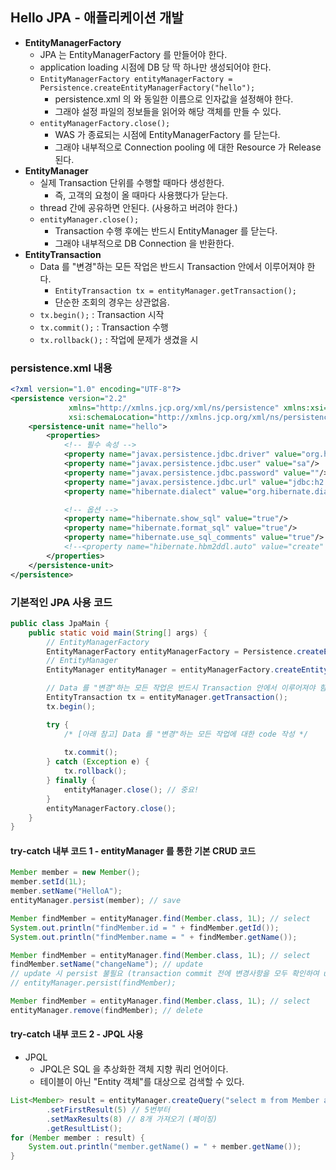 ## Hello JPA - 애플리케이션 개발 
- **EntityManagerFactory**
    - JPA 는 EntityManagerFactory 를 만들어야 한다.
    - application loading 시점에 DB 당 딱 하나만 생성되어야 한다.
    - `EntityManagerFactory entityManagerFactory = Persistence.createEntityManagerFactory("hello");`
        - persistence.xml 의 <persistence-unit name="hello"> 와 동일한 이름으로 인자값을 설정해야 한다.
        - 그래야 설정 파일의 정보들을 읽어와 해당 객체를 만들 수 있다.
    - `entityManagerFactory.close();`
        - WAS 가 종료되는 시점에 EntityManagerFactory 를 닫는다.
        - 그래야 내부적으로 Connection pooling 에 대한 Resource 가 Release 된다.
- **EntityManager** 
    - 실제 Transaction 단위를 수행할 때마다 생성한다. 
        - 즉, 고객의 요청이 올 때마다 사용했다가 닫는다.
    - thread 간에 공유하면 안된다. (사용하고 버려야 한다.)
    - `entityManager.close();`
        - Transaction 수행 후에는 반드시 EntityManager 를 닫는다. 
        - 그래야 내부적으로 DB Connection 을 반환한다.
- **EntityTransaction**
    - Data 를 "변경"하는 모든 작업은 반드시 Transaction 안에서 이루어져야 한다.
        - `EntityTransaction tx = entityManager.getTransaction();`
        - 단순한 조회의 경우는 상관없음.
    - `tx.begin();` : Transaction 시작 
    - `tx.commit();` : Transaction 수행 
    - `tx.rollback();` : 작업에 문제가 생겼을 시 
    
### persistence.xml 내용  
```xml
<?xml version="1.0" encoding="UTF-8"?>
<persistence version="2.2"
             xmlns="http://xmlns.jcp.org/xml/ns/persistence" xmlns:xsi="http://www.w3.org/2001/XMLSchema-instance"
             xsi:schemaLocation="http://xmlns.jcp.org/xml/ns/persistence http://xmlns.jcp.org/xml/ns/persistence/persistence_2_2.xsd">
    <persistence-unit name="hello">
        <properties>
            <!-- 필수 속성 -->
            <property name="javax.persistence.jdbc.driver" value="org.h2.Driver"/>
            <property name="javax.persistence.jdbc.user" value="sa"/>
            <property name="javax.persistence.jdbc.password" value=""/>
            <property name="javax.persistence.jdbc.url" value="jdbc:h2:tcp://localhost/~/test"/>
            <property name="hibernate.dialect" value="org.hibernate.dialect.H2Dialect"/>

            <!-- 옵션 -->
            <property name="hibernate.show_sql" value="true"/>
            <property name="hibernate.format_sql" value="true"/>
            <property name="hibernate.use_sql_comments" value="true"/>
            <!--<property name="hibernate.hbm2ddl.auto" value="create" />-->
        </properties>
    </persistence-unit>
</persistence>
```

### 기본적인 JPA 사용 코드 
```java
public class JpaMain {
    public static void main(String[] args) {
        // EntityManagerFactory 
        EntityManagerFactory entityManagerFactory = Persistence.createEntityManagerFactory("hello");
        // EntityManager 
        EntityManager entityManager = entityManagerFactory.createEntityManager();

        // Data 를 "변경"하는 모든 작업은 반드시 Transaction 안에서 이루어져야 함.
        EntityTransaction tx = entityManager.getTransaction();
        tx.begin();

        try {
            /* [아래 참고] Data 를 "변경"하는 모든 작업에 대한 code 작성 */
            
            tx.commit();
        } catch (Exception e) {
            tx.rollback();  
        } finally {
            entityManager.close(); // 중요!
        }
        entityManagerFactory.close();
    }
}
```

#### try-catch 내부 코드 1 - entityManager 를 통한 기본 CRUD 코드 

```java
Member member = new Member();
member.setId(1L);
member.setName("HelloA");
entityManager.persist(member); // save
```
```java
Member findMember = entityManager.find(Member.class, 1L); // select
System.out.println("findMember.id = " + findMember.getId());
System.out.println("findMember.name = " + findMember.getName());
```
```java
Member findMember = entityManager.find(Member.class, 1L); // select
findMember.setName("changeName"); // update
// update 시 persist 불필요 (transaction commit 전에 변경사항을 모두 확인하여 update 하기 때문)
// entityManager.persist(findMember); 
```
```java
Member findMember = entityManager.find(Member.class, 1L); // select
entityManager.remove(findMember); // delete
```

#### try-catch 내부 코드 2 - JPQL 사용 
- JPQL
    - JPQL은 SQL 을 추상화한 객체 지향 쿼리 언어이다.
    - 테이블이 아닌 "Entity 객체"를 대상으로 검색할 수 있다.

```java
List<Member> result = entityManager.createQuery("select m from Member as m", Member.class)
        .setFirstResult(5) // 5번부터
        .setMaxResults(8) // 8개 가져오기 (페이징)
        .getResultList();
for (Member member : result) {
    System.out.println("member.getName() = " + member.getName());
}
```